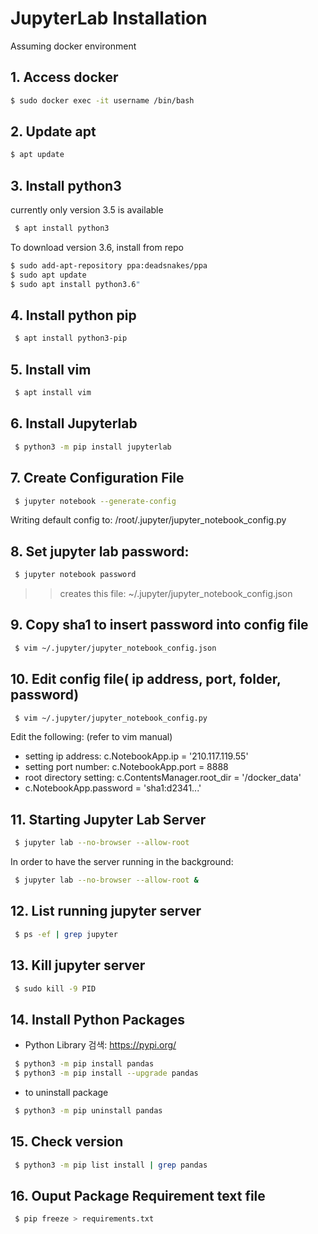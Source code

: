 # JupyterLab Installation

Assuming docker environment

## 1. Access docker
``` bash
$ sudo docker exec -it username /bin/bash
```

## 2. Update apt
``` bash
$ apt update
```

## 3. Install python3
currently only version 3.5 is available 
``` bash
 $ apt install python3
```
To download version 3.6, install from repo
``` bash
$ sudo add-apt-repository ppa:deadsnakes/ppa
$ sudo apt update
$ sudo apt install python3.6"
```

## 4. Install python pip
``` bash
 $ apt install python3-pip
```

## 5. Install vim
``` bash
 $ apt install vim
```
## 6. Install Jupyterlab
``` bash
 $ python3 -m pip install jupyterlab
```
## 7. Create Configuration File
``` bash
 $ jupyter notebook --generate-config
```
Writing default config to: /root/.jupyter/jupyter_notebook_config.py

## 8. Set jupyter lab password: ######
``` bash
 $ jupyter notebook password
```
>> creates this file: ~/.jupyter/jupyter_notebook_config.json

## 9. Copy sha1 to insert password into config file
``` bash
 $ vim ~/.jupyter/jupyter_notebook_config.json
```
## 10. Edit config file( ip address, port, folder, password)
``` bash
 $ vim ~/.jupyter/jupyter_notebook_config.py
```
Edit the following: (refer to vim manual)
- setting ip address: c.NotebookApp.ip = '210.117.119.55'
- setting port number: c.NotebookApp.port = 8888
- root directory setting: c.ContentsManager.root_dir = '/docker_data'
- c.NotebookApp.password = 'sha1:d2341...'


## 11. Starting Jupyter Lab Server
``` bash
 $ jupyter lab --no-browser --allow-root
```

In order to have the server running in the background:
``` bash
 $ jupyter lab --no-browser --allow-root &
```

## 12. List running jupyter server
``` bash
 $ ps -ef | grep jupyter
```

## 13. Kill jupyter server
``` bash
 $ sudo kill -9 PID
```

## 14. Install Python Packages
- Python Library 검색: https://pypi.org/ 

``` bash
 $ python3 -m pip install pandas
 $ python3 -m pip install --upgrade pandas
```
- to uninstall package
``` bash
 $ python3 -m pip uninstall pandas
```

## 15. Check version
``` bash
 $ python3 -m pip list install | grep pandas
```

## 16. Ouput Package Requirement text file
``` bash
 $ pip freeze > requirements.txt
```

